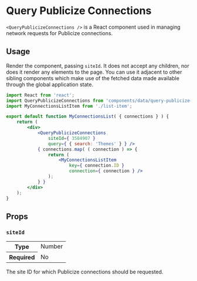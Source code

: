 Query Publicize Connections
===========================

`<QueryPublicizeConnections />` is a React component used in managing network requests for Publicize connections.

## Usage

Render the component, passing `siteId`. It does not accept any children, nor does it render any elements to the page. You can use it adjacent to other sibling components which make use of the fetched data made available through the global application state.

```jsx
import React from 'react';
import QueryPublicizeConnections from 'components/data/query-publicize-connetions';
import MyConnectionsListItem from './list-item';

export default function MyConnectionsList( { connections } ) {
	return (
		<div>
			<QueryPublicizeConnections
				siteId={ 3584907 }
				query={ { search: 'Themes' } } />
			{ connections.map( ( connection ) => {
				return (
					<MyConnectionsListItem
						key={ connection.ID }
						connection={ connection } />
				);
			} }
		</div>
	);
}
```

## Props

### `siteId`

<table>
	<tr><th>Type</th><td>Number</td></tr>
	<tr><th>Required</th><td>No</td></tr>
</table>

The site ID for which Publicize connections should be requested.
